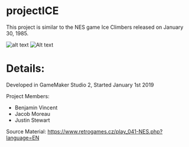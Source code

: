 # projectICE
This project is similar to the NES game Ice Climbers released on January 30, 1985.

![alt text](https://raw.githubusercontent.com/BenjaminVincent/projectICE/iceclimbers.jpg)
![Alt text](relative/path/to/iceclimbers.jpg?raw=true "Title")

# Details:
Developed in GameMaker Studio 2, Started January 1st 2019

Project Members:
  - Benjamin Vincent
  - Jacob Moreau
  - Justin Stewart
  
Source Material:
https://www.retrogames.cz/play_041-NES.php?language=EN
